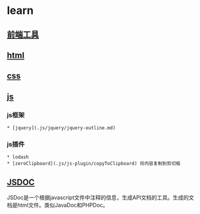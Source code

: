 # learn
## [前端工具](./front-end-tool.md)
## [html](./html/html-outline.md)
## [css](./css/css-outline.md)
## [js](./js/js-outline.md)
### js框架
	* [jquery](.js/jquery/jquery-outline.md)
### js插件
	* lodash
	* [zeroClipboard](.js/js-plugin/copyToClipboard) 将内容复制到剪切板
## [JSDOC](./JSDoc)
JSDoc是一个根据javascript文件中注释的信息，生成API文档的工具。生成的文档是html文件。类似JavaDoc和PHPDoc。




